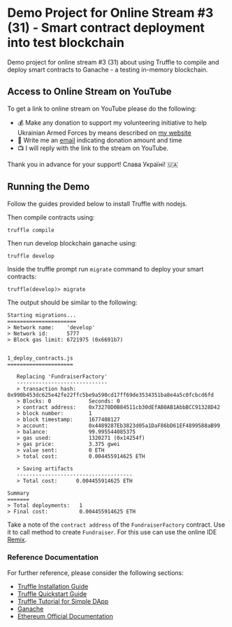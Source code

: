 # Demo Project for Online Stream #3 (31) - Smart contract deployment into test blockchain
Demo project for online stream #3 (31) about using Truffle to compile and deploy smart contracts
to Ganache - a testing in-memory blockchain.

## Access to Online Stream on YouTube

To get a link to online stream on YouTube please do the following:

- :moneybag: Make any donation to support my volunteering initiative to help Ukrainian Armed Forces by means described on [my website](https://www.yuriytkach.com/volunteer)
- :email: Write me an [email](mailto:me@yuriytkach.com) indicating donation amount and time
- :tv: I will reply with the link to the stream on YouTube.

Thank you in advance for your support! Слава Україні! :ukraine:

## Running the Demo
Follow the guides provided below to install Truffle with nodejs.

Then compile contracts using:

```shell
truffle compile
```

Then run develop blockchain ganache using:
```shell
truffle develop
```

Inside the truffle prompt run `migrate` command to deploy your smart contracts:

```shell
truffle(develop)> migrate
```

The output should be similar to the following:

```text
Starting migrations...
======================
> Network name:    'develop'
> Network id:      5777
> Block gas limit: 6721975 (0x6691b7)


1_deploy_contracts.js
=====================

   Replacing 'FundraiserFactory'
   -----------------------------
   > transaction hash:    0x990b453dc625e42fe22ffc5be9a590cd17ff69de3534351ba8e4a5c0fcbcd6fd
   > Blocks: 0            Seconds: 0
   > contract address:    0x73270D0B84511cb30dEfAB0AB1AbbBCC91328D42
   > block number:        1
   > block timestamp:     1677408127
   > account:             0x4489287Eb3823d05a1DaF86bD61EF4899588aB99
   > balance:             99.995544085375
   > gas used:            1320271 (0x14254f)
   > gas price:           3.375 gwei
   > value sent:          0 ETH
   > total cost:          0.004455914625 ETH

   > Saving artifacts
   -------------------------------------
   > Total cost:      0.004455914625 ETH

Summary
=======
> Total deployments:   1
> Final cost:          0.004455914625 ETH
```

Take a note of the `contract address` of the `FundraiserFactory` contract. Use it to call method to create `Fundraiser`.
For this use can use the online IDE [Remix](https://remix.ethereum.org/).

### Reference Documentation
For further reference, please consider the following sections:

* [Truffle Installation Guide](https://trufflesuite.com/docs/truffle/how-to/install/)
* [Truffle Quickstart Guide](https://trufflesuite.com/docs/truffle/quickstart/)
* [Truffle Tutorial for Simple DApp](https://trufflesuite.com/guides/pet-shop/)
* [Ganache](https://trufflesuite.com/docs/ganache/)
* [Ethereum Official Documentation](https://ethereum.org/uk/developers/docs/intro-to-ethereum/)

